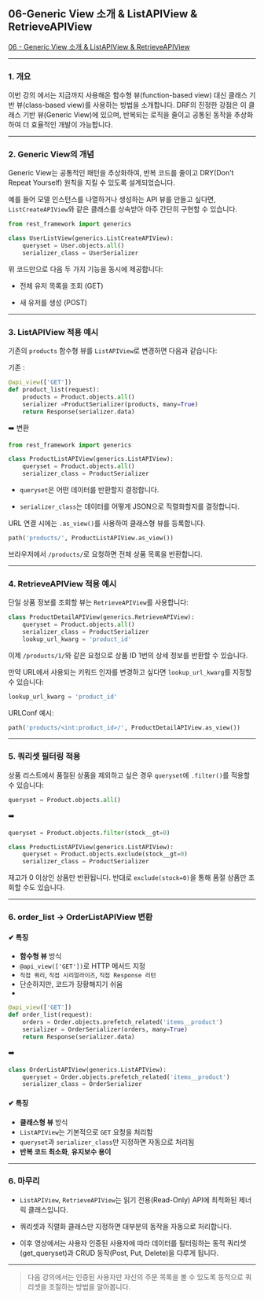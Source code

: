 
## 06-Generic View 소개 & ListAPIView & RetrieveAPIView


[06 - Generic View 소개 & ListAPIView & RetrieveAPIView](https://youtu.be/vExjSChWPWg?list=PL-2EBeDYMIbTLulc9FSoAXhbmXpLq2l5t)





---



### 1. 개요

이번 강의 에서는 지금까지 사용해온 함수형 뷰(function-based view) 대신 클래스 기반 뷰(class-based view)를 사용하는 방법을 소개합니다. DRF의 진정한 강점은 이 클래스 기반 뷰(Generic View)에 있으며, 반복되는 로직을 줄이고 공통된 동작을 추상화하여 더 효율적인 개발이 가능합니다.

---

### 2. Generic View의 개념

Generic View는 공통적인 패턴을 추상화하여, 반복 코드를 줄이고 DRY(Don't Repeat Yourself) 원칙을 지킬 수 있도록 설계되었습니다.

예를 들어 모델 인스턴스를 나열하거나 생성하는 API 뷰를 만들고 싶다면, `ListCreateAPIView`와 같은 클래스를 상속받아 아주 간단히 구현할 수 있습니다.

```python
from rest_framework import generics

class UserListView(generics.ListCreateAPIView):
    queryset = User.objects.all()
    serializer_class = UserSerializer
```

위 코드만으로 다음 두 가지 기능을 동시에 제공합니다:

- 전체 유저 목록을 조회 (GET)
    
- 새 유저를 생성 (POST)
    

---

### 3. ListAPIView 적용 예시

기존의 `products` 함수형 뷰를 `ListAPIView`로 변경하면 다음과 같습니다:

기존 :
```python
@api_view(['GET'])
def product_list(request):
    products = Product.objects.all()
    serializer =ProductSerializer(products, many=True)
    return Response(serializer.data)
```

 ➡️ 변환
 
```python
from rest_framework import generics

class ProductListAPIView(generics.ListAPIView):
    queryset = Product.objects.all()
    serializer_class = ProductSerializer
```

- `queryset`은 어떤 데이터를 반환할지 결정합니다.
    
- `serializer_class`는 데이터를 어떻게 JSON으로 직렬화할지를 결정합니다.
    



URL 연결 시에는 `.as_view()`를 사용하여 클래스형 뷰를 등록합니다.

```python
path('products/', ProductListAPIView.as_view())
```

브라우저에서 `/products/`로 요청하면 전체 상품 목록을 반환합니다.

---

### 4. RetrieveAPIView 적용 예시

단일 상품 정보를 조회할 뷰는 `RetrieveAPIView`를 사용합니다:

```python
class ProductDetailAPIView(generics.RetrieveAPIView):
    queryset = Product.objects.all()
    serializer_class = ProductSerializer
    lookup_url_kwarg = 'product_id'
```

이제 `/products/1/`와 같은 요청으로 상품 ID 1번의 상세 정보를 반환할 수 있습니다.

만약 URL에서 사용되는 키워드 인자를 변경하고 싶다면 `lookup_url_kwarg`를 지정할 수 있습니다:

```python
lookup_url_kwarg = 'product_id'
```

URLConf 예시:

```python
path('products/<int:product_id>/', ProductDetailAPIView.as_view())
```

---

### 5. 쿼리셋 필터링 적용

상품 리스트에서 품절된 상품을 제외하고 싶은 경우 `queryset`에 `.filter()`를 적용할 수 있습니다:

```python
queryset = Product.objects.all()
```

➡️

```python
queryset = Product.objects.filter(stock__gt=0)
```

```python
class ProductListAPIView(generics.ListAPIView):
    queryset = Product.objects.exclude(stock__gt=0)
    serializer_class = ProductSerializer
```



재고가 0 이상인 상품만 반환됩니다. 반대로 `exclude(stock=0)`을 통해 품절 상품만 조회할 수도 있습니다.

---

### 6.  order_list   -> OrderListAPIView  변환

#### ✔ 특징

- **함수형 뷰** 방식
- `@api_view(['GET'])`로 HTTP 메서드 지정
- `직접 쿼리`, `직접 시리얼라이즈`, `직접 Response 리턴`
- 단순하지만, 코드가 장황해지기 쉬움
- 
```python
@api_view(['GET'])
def order_list(request):    
    orders = Order.objects.prefetch_related('items__product')
    serializer = OrderSerializer(orders, many=True)
    return Response(serializer.data)
```

➡️

```python
class OrderListAPIView(generics.ListAPIView):
    queryset = Order.objects.prefetch_related('items__product')
    serializer_class = OrderSerializer
```
#### ✔ 특징

- **클래스형 뷰** 방식 
- `ListAPIView`는 기본적으로 `GET` 요청을 처리함
- `queryset`과 `serializer_class`만 지정하면 자동으로 처리됨
- **반복 코드 최소화**, **유지보수 용이**



---


### 6. 마무리

- `ListAPIView`, `RetrieveAPIView`는 읽기 전용(Read-Only) API에 최적화된 제너릭 클래스입니다.
    
- 쿼리셋과 직렬화 클래스만 지정하면 대부분의 동작을 자동으로 처리합니다.
    
- 이후 영상에서는 사용자 인증된 사용자에 따라 데이터를 필터링하는 동적 쿼리셋(get_queryset)과 CRUD 동작(Post, Put, Delete)을 다루게 됩니다.
    

---

> 다음 강의에서는 인증된 사용자만 자신의 주문 목록을 볼 수 있도록 동적으로 쿼리셋을 조절하는 방법을 알아봅니다.